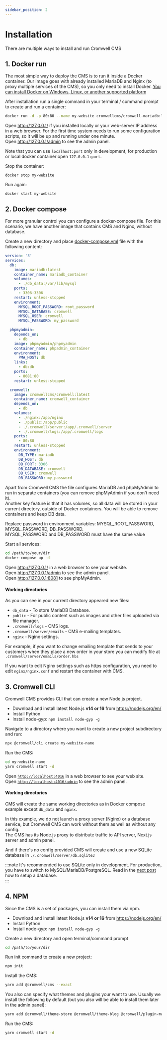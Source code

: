 ```yaml
---
sidebar_position: 2
---
```


# Installation

There are multiple ways to install and run Cromwell CMS

## 1. Docker run

The most simple way to deploy the CMS is to run it inside a Docker container. Our image goes with already installed MariaDB and Nginx (to proxy multiple services of the CMS), so you only need to install Docker.
[You can install Docker on Windows, Linux, or another supported platform](https://docs.docker.com/engine/install/)

After installation run a single command in your terminal / command prompt to create and run a container:

```sh
docker run -d -p 80:80 --name my-website cromwellcms/cromwell-mariadb:latest
```

Open http://127.0.0.1/ if you installed locally or your web-server IP address in a web browser. For the first time system needs to run some configuration scripts, so it will be up and running under one minute.  
Open http://127.0.0.1/admin to see the admin panel.

Note that you can use `localhost:port` only in development, for production or local docker container open `127.0.0.1:port`.

Stop the container:

```
docker stop my-website
```

Run again:

```
docker start my-website
```

## 2. Docker compose

For more granular control you can configure a docker-compose file. For this scenario, we have another image that contains CMS and Nginx, without database.

Create a new directory and place [docker-compose.yml](https://docs.docker.com/compose/) file with the following content:

```yml title="docker-compose.yml"
version: '3'
services:
  db:
    image: mariadb:latest
    container_name: mariadb_container
    volumes:
      - ./db_data:/var/lib/mysql
    ports:
      - 3306:3306
    restart: unless-stopped
    environment:
      MYSQL_ROOT_PASSWORD: root_password
      MYSQL_DATABASE: cromwell
      MYSQL_USER: cromwell
      MYSQL_PASSWORD: my_password

  phpmyadmin:
    depends_on:
      - db
    image: phpmyadmin/phpmyadmin
    container_name: phpadmin_container
    environment:
      PMA_HOST: db
    links:
      - db:db
    ports:
      - 8081:80
    restart: unless-stopped

  cromwell:
    image: cromwellcms/cromwell:latest
    container_name: cromwell_container
    depends_on:
      - db
    volumes:
      - ./nginx:/app/nginx
      - ./public:/app/public
      - ./.cromwell/server:/app/.cromwell/server
      - ./.cromwell/logs:/app/.cromwell/logs
    ports:
      - 80:80
    restart: unless-stopped
    environment:
      DB_TYPE: mariadb
      DB_HOST: db
      DB_PORT: 3306
      DB_DATABASE: cromwell
      DB_USER: cromwell
      DB_PASSWORD: my_password
```

Apart from Cromwell CMS the file configures MariaDB and phpMyAdmin to run in separate containers (you can remove phpMyAdmin if you don't need it).  
Another key feature is that it has volumes, so all data will be stored in your current directory, outside of Docker containers. You will be able to remove containers and keep DB data.

Replace password in environment variables: MYSQL_ROOT_PASSWORD, MYSQL_PASSWORD, DB_PASSWORD.  
MYSQL_PASSWORD and DB_PASSWORD must have the same value

Start all services:

```sh
cd /path/to/your/dir
docker-compose up -d
```

Open http://127.0.0.1/ in a web browser to see your website.  
Open http://127.0.0.1/admin to see the admin panel.  
Open http://127.0.0.1:8081 to see phpMyAdmin.

#### Working directories

As you can see in your current directory appeared new files:

- `db_data` - To store MariaDB Database.
- `public` - For public content such as images and other files uploaded via file manager.
- `.cromwell/logs` - CMS logs.
- `.cromwell/server/emails` - CMS e-mailing templates.
- `nginx` - Nginx settings.

For example, if you want to change emailing template that sends to your customers when they place a new order in your store you can modify file at `.cromwell/server/emails/order.hbs`

If you want to edit Nginx settings such as https configuration, you need to edit `nginx/nginx.conf` and restart the container with CMS.

## 3. Cromwell CLI

Cromwell CMS provides CLI that can create a new Node.js project.

- Download and install latest Node.js **v14 or 16** from https://nodejs.org/en/
- Install Python
- Install node-gyp: `npm install node-gyp -g`

Navigate to a directory where you want to create a new project subdirectory and run:

```sh
npx @cromwell/cli create my-website-name
```

Run the CMS:

```sh
cd my-website-name
yarn cromwell start -d
```

Open [`http://localhost:4016`](http://localhost:4016) in a web browser to see your web site.  
Open [`http://localhost:4016/admin`](http://localhost:4016/admin) to see the admin panel.

#### Working directories

CMS will create the same working directories as in Docker compose example except `db_data` and `nginx`.

In this example, we do not launch a proxy server (Nginx) or a database service, but Cromwell CMS can work without them as well as without any config.  
The CMS has its Node.js proxy to distribute traffic to API server, Next.js server and admin panel.

And if there's no config provided CMS will create and use a new SQLite database in `./.cromwell/server/db.sqlite3`

:::note
It's recommended to use SQLite only in development. For production, you have to switch to MySQL/MariaDB/PostgreSQL. Read in the [next post](/docs/overview/configuration) how to setup a database.  
:::

## 4. NPM

Since the CMS is a set of packages, you can install them via npm.

- Download and install latest Node.js **v14 or 16** from https://nodejs.org/en/
- Install Python
- Install node-gyp: `npm install node-gyp -g`

Create a new directory and open terminal/command prompt

```sh
cd /path/to/your/dir
```

Run init command to create a new project:

```sh
npm init
```

Install the CMS:

```sh
yarn add @cromwell/cms --exact
```

You also can specify what themes and plugins your want to use. Usually we install the following by default (but you also will be able to install them later in the admin panel):

```sh
yarn add @cromwell/theme-store @cromwell/theme-blog @cromwell/plugin-main-menu @cromwell/plugin-newsletter @cromwell/plugin-product-filter @cromwell/plugin-product-showcase @cromwell/plugin-stripe @cromwell/plugin-paypal @cromwell/plugin-marqo --exact
```

Run the CMS:

```sh
yarn cromwell start -d
```
